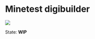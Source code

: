 Minetest digibuilder
======

![](https://github.com/BuckarooBanzay/digibuilder/workflows/luacheck/badge.svg)


State: **WIP**
